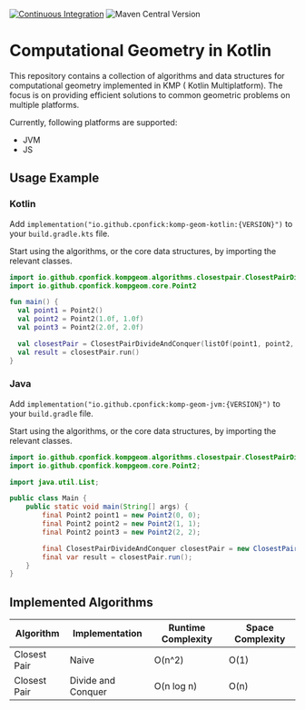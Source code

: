 [![Continuous Integration](https://github.com/cponfick/komp-geom/actions/workflows/ci.yml/badge.svg?branch=main)](https://github.com/cponfick/komp-geom/actions/workflows/ci.yml) ![Maven Central Version](https://img.shields.io/maven-central/v/io.github.cponfick/komp-geom)
# Computational Geometry in Kotlin 

This repository contains a collection of algorithms and data structures for computational geometry implemented in KMP (
Kotlin Multiplatform). The focus is on providing efficient solutions to common geometric problems on multiple platforms.

Currently, following platforms are supported:

- JVM
- JS

## Usage Example

### Kotlin
Add `implementation("io.github.cponfick:komp-geom-kotlin:{VERSION}")` to your `build.gradle.kts` file.

Start using the algorithms, or the core data structures, by importing the relevant classes.

```kotlin
import io.github.cponfick.kompgeom.algorithms.closestpair.ClosestPairDivideAndConquer
import io.github.cponfick.kompgeom.core.Point2

fun main() {
  val point1 = Point2()
  val point2 = Point2(1.0f, 1.0f)
  val point3 = Point2(2.0f, 2.0f)

  val closestPair = ClosestPairDivideAndConquer(listOf(point1, point2, point3))
  val result = closestPair.run()
}
```

### Java
Add `implementation("io.github.cponfick:komp-geom-jvm:{VERSION}")` to your `build.gradle` file.

Start using the algorithms, or the core data structures, by importing the relevant classes.

```java
import io.github.cponfick.kompgeom.algorithms.closestpair.ClosestPairDivideAndConquer;
import io.github.cponfick.kompgeom.core.Point2;

import java.util.List;

public class Main {
    public static void main(String[] args) {
        final Point2 point1 = new Point2(0, 0);
        final Point2 point2 = new Point2(1, 1);
        final Point2 point3 = new Point2(2, 2);

        final ClosestPairDivideAndConquer closestPair = new ClosestPairDivideAndConquer(List.of(point1, point2, point3));
        final var result = closestPair.run();
    }
}
```

## Implemented Algorithms

| Algorithm    | Implementation     | Runtime Complexity | Space Complexity |
|--------------|--------------------|--------------------|------------------|
| Closest Pair | Naive              | O(n^2)             | O(1)             |
| Closest Pair | Divide and Conquer | O(n log n)         | O(n)             |